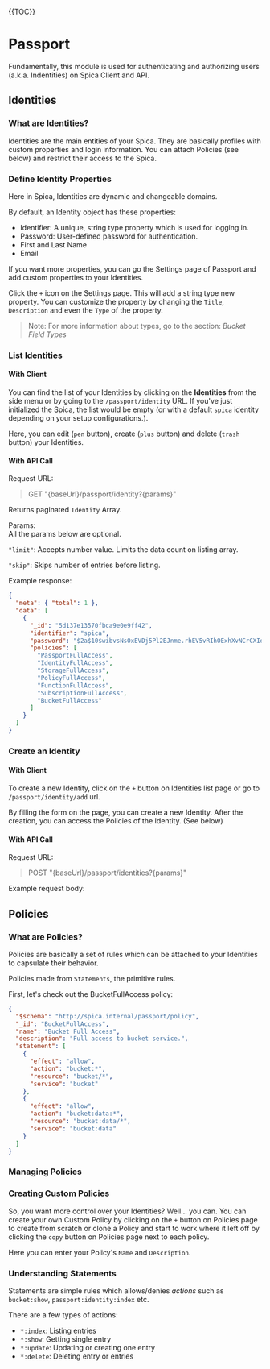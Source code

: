 {{TOC}}

# Passport

Fundamentally, this module is used for authenticating and authorizing users (a.k.a. Indentities) on Spica Client and API.

## Identities

### What are Identities?

Identities are the main entities of your Spica. They are basically profiles with custom properties and login information. You can attach Policies (see below) and restrict their access to the Spica.

### Define Identity Properties

Here in Spica, Identities are dynamic and changeable domains.

By default, an Identity object has these properties:

- Identifier: A unique, string type property which is used for logging in.
- Password: User-defined password for authentication.
- First and Last Name
- Email

If you want more properties, you can go the Settings page of Passport and add custom properties to your Identities.

Click the `+` icon on the Settings page. This will add a string type new property. You can customize the property by changing the `Title`, `Description` and even the `Type` of the property.

> Note: For more information about types, go to the section: _Bucket Field Types_

### List Identities

#### With Client

You can find the list of your Identities by clicking on the **Identities** from the side menu or by going to the `/passport/identity` URL. If you've just initialized the Spica, the list would be empty (or with a default `spica` identity depending on your setup configurations.).

Here, you can edit (`pen` button), create (`plus` button) and delete (`trash` button) your Identities.

#### With API Call

Request URL:

> GET "{baseUrl}/passport/identity?{params}"

Returns paginated `Identity` Array.

Params:  
All the params below are optional.

`"limit"`: Accepts number value. Limits the data count on listing array.

`"skip"`: Skips number of entries before listing.

Example response:

```json
{
  "meta": { "total": 1 },
  "data": [
    {
      "_id": "5d137e13570fbca9e0e9ff42",
      "identifier": "spica",
      "password": "$2a$10$wibvsNsOxEVDj5Pl2EJnme.rhEV5vRIhOExhXvNCrCXIdRzr6F5TG",
      "policies": [
        "PassportFullAccess",
        "IdentityFullAccess",
        "StorageFullAccess",
        "PolicyFullAccess",
        "FunctionFullAccess",
        "SubscriptionFullAccess",
        "BucketFullAccess"
      ]
    }
  ]
}
```

### Create an Identity

#### With Client

To create a new Identity, click on the `+` button on Identities list page or go to `/passport/identity/add` url.

By filling the form on the page, you can create a new Identity. After the creation, you can access the Policies of the Identity. (See below)

#### With API Call

Request URL:

> POST "{baseUrl}/passport/identities?{params}"

Example request body:



## Policies

### What are Policies?

Policies are basically a set of rules which can be attached to your Identities to capsulate their behavior.

Policies made from `Statements`, the primitive rules.

First, let's check out the BucketFullAccess policy:

```json
{
  "$schema": "http://spica.internal/passport/policy",
  "_id": "BucketFullAccess",
  "name": "Bucket Full Access",
  "description": "Full access to bucket service.",
  "statement": [
    {
      "effect": "allow",
      "action": "bucket:*",
      "resource": "bucket/*",
      "service": "bucket"
    },
    {
      "effect": "allow",
      "action": "bucket:data:*",
      "resource": "bucket:data/*",
      "service": "bucket:data"
    }
  ]
}
```

### Managing Policies

### Creating Custom Policies

So, you want more control over your Identities? Well... you can. You can create your own Custom Policy by clicking on the `+` button on Policies page to create from scratch or clone a Policy and start to work where it left off by clicking the `copy` button on Policies page next to each policy.

Here you can enter your Policy's `Name` and `Description`.

### Understanding Statements

Statements are simple rules which allows/denies _actions_ such as `bucket:show`, `passport:identity:index` etc.

There are a few types of actions:

- `*:index`: Listing entries
- `*:show`: Getting single entry
- `*:update`: Updating or creating one entry
- `*:delete`: Deleting entry or entries
